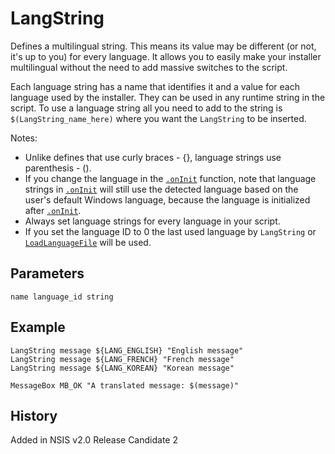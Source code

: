 # LangString

Defines a multilingual string. This means its value may be different (or not, it's up to you) for every language. It allows you to easily make your installer multilingual without the need to add massive switches to the script.

Each language string has a name that identifies it and a value for each language used by the installer. They can be used in any runtime string in the script. To use a language string all you need to add to the string is `$(LangString_name_here)` where you want the `LangString` to be inserted.

Notes:

* Unlike defines that use curly braces - {}, language strings use parenthesis - ().
* If you change the language in the [`.onInit`][1] function, note that language strings in [`.onInit`][1] will still use the detected language based on the user's default Windows language, because the language is initialized after [`.onInit`][1].
* Always set language strings for every language in your script.
* If you set the language ID to 0 the last used language by `LangString` or [`LoadLanguageFile`][2] will be used.

## Parameters

    name language_id string

## Example

    LangString message ${LANG_ENGLISH} "English message"
    LangString message ${LANG_FRENCH} "French message"
    LangString message ${LANG_KOREAN} "Korean message"

    MessageBox MB_OK "A translated message: $(message)"

## History

Added in NSIS v2.0 Release Candidate 2

[1]: ../Callbacks/onInit.md
[2]: LoadLanguageFile.md

